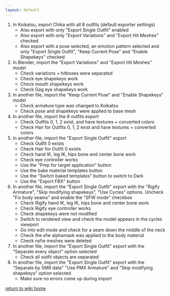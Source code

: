 ```yaml
---
layout: default
---
```


1. In Koikatsu, export Chika with all 8 outfits (default exporter settings)
    * Also export with only "Export Single Outfit" enabled
    * Also export with only "Export Variations" and "Export Hit Meshes" checked
    * Also export with a pose selected, an emotion pattern selected and only "Export Single Outfit", "Keep Current Pose" and "Enable Shapekeys" checked
1. In Blender, import the "Export Variations" and "Export Hit Meshes" model
    * Check variations + hitboxes were separated
    * Check eye shapekeys work
    * Check mouth shapekeys work
    * Check Gag eye shapekeys work
1. In another file, import the "Keep Current Pose" and "Enable Shapekeys" model
    * Check armature type was changed to Koikatsu
    * Check pose and shapekeys were applied to base mesh
1. In another file, import the 8 outfits export
    * Check Outfits 0, 1, 2 exist, and have textures + converted colors
    * Check Hair for Outfits 0, 1, 2 exist and have textures + converted colors
1. In another file, import the "Export Single Outfit" export
    * Check Outfit 0 exists
    * Check Hair for Outfit 0 exists
    * Check hand IK, leg IK, hips bone and center bone work
    * Check eye controller works
    * Use the "Prep for target application" button
    * Use the bake material templates button
    * Use the "Switch baked templates" button to switch to Dark
    * Use the "Export FBX" button
1. In another file, import the "Export Single Outfit" export with the "Rigify Armature", "Skip modifying shapekeys", "Use Cycles" options. Uncheck "Fix body seams" and enable the "SFW mode" checkbox
    * Check Rigify hand IK, leg IK, hips bone and center bone work
    * Check Rigify eye controller works
    * Check shapekeys were not modified
    * Switch to rendered view and check the model appears in the cycles viewport
    * Go into edit mode and check for a seam down the middle of the neck
    * Check the sfw alphamask was applied to the body material
    * Check nsfw meshes were deleted
1. In another file, import the "Export Single Outfit" export with the "Separate every object" option selected
    * Check all outfit objects are separated
1. In another file, import the "Export Single Outfit" export with the "Separate by SMR data" "Use PMX Armature" and "Skip modifying shapekeys" option selected
    * Make sure no errors come up during import

[return to wiki home](https://github.com/FlailingFog/KK-Blender-Porter-Pack/blob/master/wiki/Wiki%20top.md)